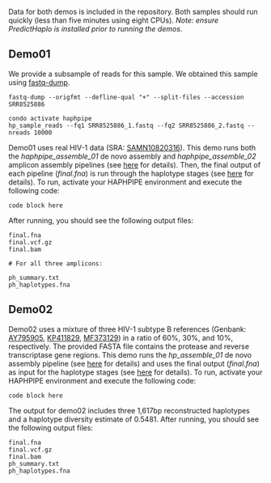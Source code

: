 Data for both demos is included in the repository. Both samples should run quickly (less than five minutes using eight CPUs). _Note: ensure PredictHaplo is installed prior to running the demos_.<br>

## Demo01

We provide a subsample of reads for this sample. We obtained this sample using [fastq-dump](https://ncbi.github.io/sra-tools/fastq-dump.html).
```
fastq-dump --origfmt --defline-qual "+" --split-files --accession SRR8525886

condo activate haphpipe
hp_sample_reads --fq1 SRR8525886_1.fastq --fq2 SRR8525886_2.fastq --nreads 10000
```

Demo01 uses real HIV-1 data (SRA: [SAMN10820316](https://www.ncbi.nlm.nih.gov/biosample/SAMN10820316)). This demo runs both the _haphpipe_assemble_01_ de novo assembly and _haphpipe_assemble_02_ amplicon assembly pipelines (see [here](https://github.com/gwcbi/haphpipe/wiki/Example-Pipelines) for details). Then, the final output of each pipeline (_final.fna_) is run through the haplotype stages (see [here](https://github.com/gwcbi/haphpipe/wiki/hp_haplotype) for details). To run, activate your HAPHPIPE environment and execute the following code:
```
code block here
```

After running, you should see the following output files:
```
final.fna
final.vcf.gz
final.bam

# For all three amplicons:

ph_summary.txt
ph_haplotypes.fna
```

## Demo02

Demo02 uses a mixture of three HIV-1 subtype B references (Genbank: [AY795905](https://www.ncbi.nlm.nih.gov/nuccore/AY795905), [KP411829](https://www.ncbi.nlm.nih.gov/nuccore/KP411829), [MF373129](https://www.ncbi.nlm.nih.gov/nuccore/MF373129)) in a ratio of 60%, 30%, and 10%, respectively. The provided FASTA file contains the protease and reverse transcriptase gene regions. This demo runs the _hp_assemble_01_ de novo assembly pipeline (see [here](https://github.com/gwcbi/haphpipe/wiki/Example-Pipelines) for details) and uses the final output (_final.fna_) as input for the haplotype stages (see [here](https://github.com/gwcbi/haphpipe/wiki/hp_haplotype) for details).
To run, activate your HAPHPIPE environment and execute the following code:
```
code block here
```
The output for demo02 includes three 1,617bp reconstructed haplotypes and a haplotype diversity estimate of 0.5481. After running, you should see the following output files:
```
final.fna
final.vcf.gz
final.bam
ph_summary.txt
ph_haplotypes.fna
```